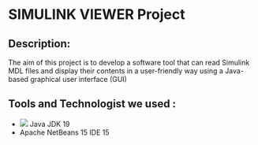 # SIMULINK VIEWER Project
## Description: 
The aim of this project is to develop a software tool that can read Simulink MDL files 
and display their contents in a user-friendly way using a Java-based graphical user 
interface (GUI)

## Tools and Technologist we used :
- <img src="https://www.google.com/search?q=netbeans&sxsrf=APwXEdeWEGe8sxVbvxkQC6AgtiMgd6aWbQ:1684893968449&source=lnms&tbm=isch&sa=X&ved=2ahUKEwiR0uST74z_AhW-VqQEHXMlADMQ_AUoAXoECAIQAw&biw=1396&bih=649&dpr=1.38#imgrc=cH5s_otBnycJ5M"> Java JDK 19
- Apache NetBeans 15 IDE 15

